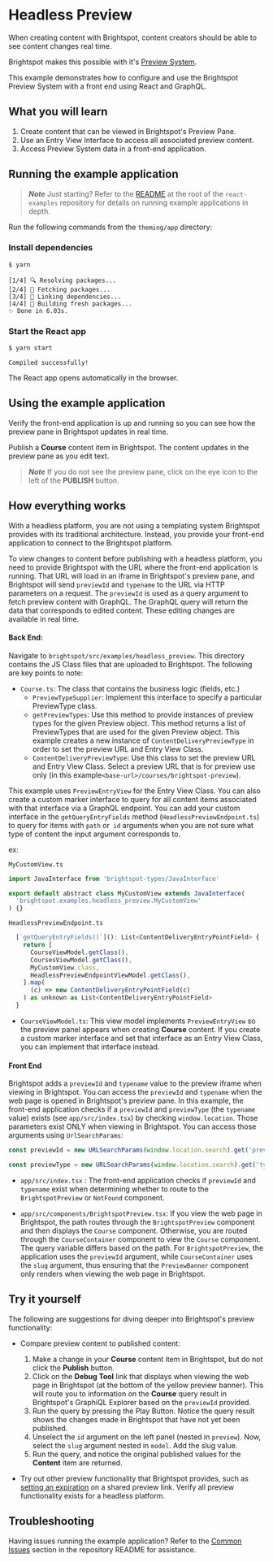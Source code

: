 # Headless Preview

When creating content with Brightspot, content creators should be able to see content changes real time.

Brightspot makes this possible with it's [Preview System](https://www.brightspot.com/documentation/brightspot-cms-developer-guide/preview-system).

This example demonstrates how to configure and use the Brightspot Preview System with a front end using React and GraphQL. 

## What you will learn
1. Create content that can be viewed in Brightspot's Preview Pane.
2. Use an Entry View Interface to access all associated preview content.
3. Access Preview System data in a front-end application.

## Running the example application

> **_Note_** Just starting? Refer to the [README](/README.md) at the root of the `react-examples` repository for details on running example applications in depth.

Run the following commands from the `theming/app` directory:

### Install dependencies

```sh
$ yarn
```

```
[1/4] 🔍 Resolving packages...
[2/4] 🚚 Fetching packages...
[3/4] 🔗 Linking dependencies...
[4/4] 🔨 Building fresh packages...
✨ Done in 6.03s.
```

### Start the React app

```sh
$ yarn start
```

```
Compiled successfully!
```

The React app opens automatically in the browser.

## Using the example application
Verify the front-end application is up and running so you can see how the preview pane in Brightspot updates in real time.

Publish a **Course** content item in Brightspot. The content updates in the preview pane as you edit text.

> **_Note_** If you do not see the preview pane, click on the eye icon to the left of the **PUBLISH** button. 

## How everything works

With a headless platform, you are not using a templating system Brightspot provides with its traditional architecture. Instead, you provide your front-end application to connect to the Brightspot platform. 

To view changes to content before publishing with a headless platform, you need to provide Brightspot with the URL where the front-end application is running. That URL will load in an iframe in Brightspot's preview pane, and Brightspot will send `previewId` and `typename` to the URL via HTTP parameters on a request. The `previewId` is used as a query argument to fetch preview content with GraphQL. The GraphQL query will return the data that corresponds to edited content. These editing changes are available in real time. 

#### Back End:
Navigate to `brightspot/src/examples/headless_preview`. This directory contains the JS Class files that are uploaded to Brightspot. The following are key points to note:

- `Course.ts`: The class that contains the business logic (fields, etc.)
  - `PreviewTypeSupplier`: Implement this interface to specify a particular PreviewType class. 
  - `getPreviewTypes`: Use this method to provide instances of preview types for the given Preview object. This method returns a list of PreviewTypes that are used for the given Preview object. This example creates a new instance of `ContentDeliveryPreviewType` in order to set the preview URL and Entry View Class. 
  - `ContentDeliveryPreviewType`: Use this class to set the preview URL and Entry View Class. Select a preview URL that is for preview use only (in this example`<base-url>/courses/brightspot-preview`).

This example uses `PreviewEntryView` for the Entry View Class. You can also create a custom marker interface to query for all content items associated with that interface via a GraphQL endpoint. You can add your custom interface in the `getQueryEntryFields` method (`HeadlessPreviewEndpoint.ts`) to query for items with `path` or` id` arguments when you are not sure what type of content the input argument corresponds to.

ex:

`MyCustomView.ts`
```js
import JavaInterface from 'brightspot-types/JavaInterface'

export default abstract class MyCustomView extends JavaInterface(
  'brightspot.examples.headless_preview.MyCustomView'
) {}

```

`HeadlessPreviewEndpoint.ts`

```js
  [`getQueryEntryFields()`](): List<ContentDeliveryEntryPointField> {
    return [
      CourseViewModel.getClass(),
      CoursesViewModel.getClass(),
      MyCustomView.class,
      HeadlessPreviewEndpointViewModel.getClass(),
    ].map(
      (c) => new ContentDeliveryEntryPointField(c)
    ) as unknown as List<ContentDeliveryEntryPointField>
  }
```

- `CourseViewModel.ts`: This view model implements `PreviewEntryView` so the preview panel appears when creating **Course** content. If you create a custom marker interface and set that interface as an Entry View Class, you can implement that interface instead.

#### Front End
Brightspot adds a `previewId` and `typename` value to the preview iframe when viewing in Brightspot. You can access the `previewId` and `typename` when the web page is opened in Brightspot's preview pane. In this example, the front-end application checks if a `previewId` and `previewType` (the `typename` value) exists (see `app/src/index.tsx`) by checking `window.location`. Those parameters exist ONLY when viewing in Brightspot. You can access those arguments using `UrlSearchParams`:

```javascript
const previewId = new URLSearchParams(window.location.search).get('previewId')

const previewType = new URLSearchParams(window.location.search).get('typename')

```

 - `app/src/index.tsx` : The front-end application checks if `previewId` and `typename` exist when determining whether to route to the `BrightspotPreview` or `NotFound` component.

 - `app/src/components/BrightspotPreview.tsx`: If you view the web page in Brightspot, the path routes through the `BrightspotPreview` component and then displays the `Course` component. Otherwise, you are routed through the `CourseContainer` component to view the `Course` component. The query variable differs based on the path. For `BrightspotPreview`, the application uses the `previewId` argument, while `CourseContainer` uses the `slug` argument, thus ensuring that the `PreviewBanner` component only renders when viewing the web page in Brightspot.

## Try it yourself
The following are suggestions for diving deeper into Brightspot's preview functionality:

- Compare preview content to published content:
    1. Make a change in your **Course** content item in Brightspot, but do not click the **Publish** button.  
    2. Click on the **Debug Tool** link that displays when viewing the web page in Brightspot (at the bottom of the yellow preview banner). This will route you to information on the **Course** query result in Brightspot's GraphiQL Explorer based on the `previewId` provided. 
    3. Run the query by pressing the Play Button. Notice the query result shows the changes made in Brightspot that have not yet been published. 
    4. Unselect the `id` argument on the left panel (nested in `preview`). Now, select the `slug` argument nested in `model`. Add the slug value. 
    5. Run the query, and notice the original published values for the **Content** item are returned.

- Try out other preview functionality that Brightspot provides, such as [setting an expiration](https://www.brightspot.com/documentation/brightspot-cms-user-guide/working-with-shared-previews) on a shared preview link. Verify all preview functionality exists for a headless platform. 

## Troubleshooting
Having issues running the example application? Refer to the [Common Issues](/README.md) section in the repository README for assistance.
